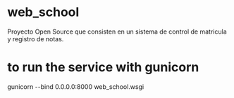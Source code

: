 # web_school
Proyecto Open Source que consisten en un sistema de control de matricula y registro de notas.

# to run the service with gunicorn
gunicorn --bind 0.0.0.0:8000 web_school.wsgi 